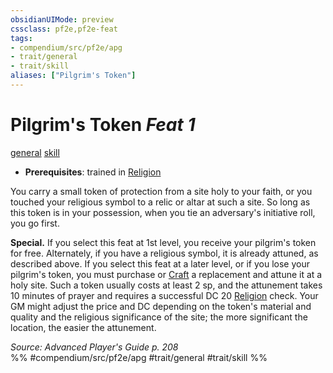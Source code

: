 ```yaml
---
obsidianUIMode: preview
cssclass: pf2e,pf2e-feat
tags:
- compendium/src/pf2e/apg
- trait/general
- trait/skill
aliases: ["Pilgrim's Token"]
---
```

# Pilgrim's Token  *Feat 1*  
[general](general.md "General Feat Trait")  [skill](skill.md "Skill Feat Trait")  

- **Prerequisites**: trained in [Religion](skills.md#Religion)

You carry a small token of protection from a site holy to your faith, or you touched your religious symbol to a relic or altar at such a site. So long as this token is in your possession, when you tie an adversary's initiative roll, you go first.

**Special.** If you select this feat at 1st level, you receive your pilgrim's token for free. Alternately, if you have a religious symbol, it is already attuned, as described above. If you select this feat at a later level, or if you lose your pilgrim's token, you must purchase or [Craft](craft.md) a replacement and attune it at a holy site. Such a token usually costs at least 2 sp, and the attunement takes 10 minutes of prayer and requires a successful DC 20 [Religion](skills.md#Religion) check. Your GM might adjust the price and DC depending on the token's material and quality and the religious significance of the site; the more significant the location, the easier the attunement.

*Source: Advanced Player's Guide p. 208*  
%% #compendium/src/pf2e/apg #trait/general #trait/skill %%